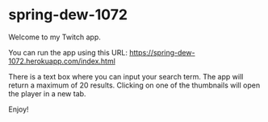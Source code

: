 # spring-dew-1072
Welcome to my Twitch app.

You can run the app using this URL: https://spring-dew-1072.herokuapp.com/index.html

There is a text box where you can input your search term. The app will return a maximum of 20 results. Clicking on one of the thumbnails will open the player in a new tab.

Enjoy!